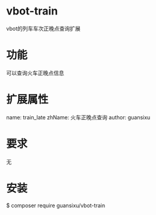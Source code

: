 # vbot-train
vbot的列车车次正晚点查询扩展

# 功能
可以查询火车正晚点信息

# 扩展属性

name: train_late
zhName: 火车正晚点查询
author: guansixu

# 要求
无

# 安装
$ composer require guansixu/vbot-train



